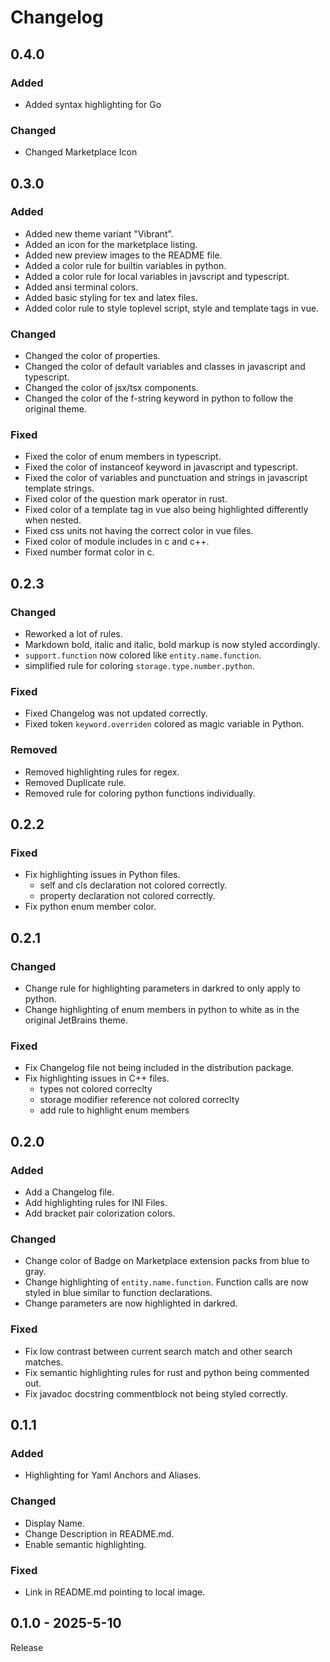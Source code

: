 # Changelog

## 0.4.0

### Added
- Added syntax highlighting for Go

### Changed
- Changed Marketplace Icon

## 0.3.0

### Added
- Added new theme variant "Vibrant".
- Added an icon for the marketplace listing.
- Added new preview images to the README file.
- Added a color rule for builtin variables in python.
- Added a color rule for local variables in javscript and typescript.
- Added ansi terminal colors.
- Added basic styling for tex and latex files.
- Added color rule to style toplevel script, style and template tags in vue.

### Changed
- Changed the color of properties.
- Changed the color of default variables and classes in javascript and typescript.
- Changed the color of jsx/tsx components.
- Changed the color of the f-string keyword in python to follow the original theme.

### Fixed
- Fixed the color of enum members in typescript.
- Fixed the color of instanceof keyword in javascript and typescript.
- Fixed the color of variables and punctuation and strings in javascript template strings.
- Fixed color of the question mark operator in rust.
- Fixed color of a template tag in vue also being highlighted differently when nested.
- Fixed css units not having the correct color in vue files.
- Fixed color of module includes in c and c++.
- Fixed number format color in c.

## 0.2.3

### Changed
- Reworked a lot of rules.
- Markdown bold, italic and italic, bold markup is now styled accordingly.
- `support.function` now colored like `entity.name.function`.
- simplified rule for coloring `storage.type.number.python`.

### Fixed
- Fixed Changelog was not updated correctly.
- Fixed token `keyword.overriden` colored as magic variable in Python.

### Removed
- Removed highlighting rules for regex.
- Removed Duplicate rule.
- Removed rule for coloring python functions individually.

## 0.2.2

### Fixed
- Fix highlighting issues in Python files.
    - self and cls declaration not colored correctly.
    - property declaration not colored correctly.
- Fix python enum member color.


## 0.2.1

### Changed
- Change rule for highlighting parameters in darkred to only apply to python.
- Change highlighting of enum members in python to white as in the original JetBrains theme.

### Fixed
- Fix Changelog file not being included in the distribution package.
- Fix highlighting issues in C++ files.
    - types not colored correclty
    - storage modifier reference not colored correclty
    - add rule to highlight enum members


## 0.2.0

### Added
- Add a Changelog file.
- Add highlighting rules for INI Files.
- Add bracket pair colorization colors.

### Changed
- Change color of Badge on Marketplace extension packs from blue to gray.
- Change highlighting of `entity.name.function`. Function calls are now styled in blue similar to function declarations.
- Change parameters are now highlighted in darkred.

### Fixed
- Fix low contrast between current search match and other search matches.
- Fix semantic highlighting rules for rust and python being commented out.
- Fix javadoc docstring commentblock not being styled correctly.


## 0.1.1

### Added
- Highlighting for Yaml Anchors and Aliases.

### Changed
- Display Name.
- Change Description in README.md.
- Enable semantic highlighting.

### Fixed
- Link in README.md pointing to local image.


## 0.1.0 - 2025-5-10

Release
